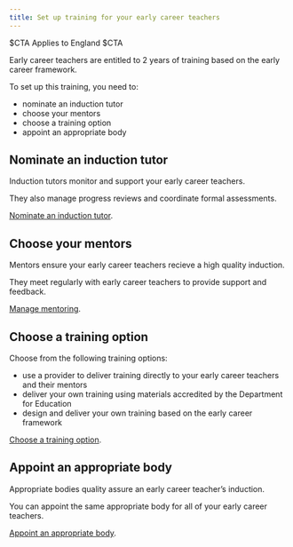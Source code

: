 ```yaml
---
title: Set up training for your early career teachers
---
```


$CTA
Applies to England 
$CTA

Early career teachers are entitled to 2 years of training based on the early career framework.

To set up this training, you need to:


* nominate an induction tutor
* choose your mentors
* choose a training option
* appoint an appropriate body


## Nominate an induction tutor

Induction tutors monitor and support your early career teachers.

They also manage progress reviews and coordinate formal assessments.

[Nominate an induction tutor](/nominate-induction-tutor/).

## Choose your mentors

Mentors ensure your early career teachers recieve a high quality induction.

They meet regularly with early career teachers to provide support and feedback.

[Manage mentoring](/choose-mentors-for-early-career-teachers).

## Choose a training option

Choose from the following training options:

* use a provider to deliver training directly to your early career teachers and their mentors
* deliver your own training using materials accredited by the Department for Education
* design and deliver your own training based on the early career framework

[Choose a training option]().

## Appoint an appropriate body

Appropriate bodies quality assure an early career teacher’s induction.

You can appoint the same appropriate body for all of your early career teachers.

[Appoint an appropriate body]().
